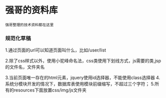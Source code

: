 # 强哥的资料库

```
强哥整理的技术资料都在这里
```
### 规范化草稿
1.通过页面的url可以知道页面叫什么，比如/user/list

2.除了css样式以外，使用小驼峰命名法，css类使用下划线方式，js需要的类,jsp的文件名，文件夹名

3.当前页面唯一存在的html元素，jquery使用id选择器，不能使用class选择器
4.系统分模块开发的情况下，数据库表使用模块前缀缩写，不超过三个字符；
5.所有的resources下面放置css/img/js文件夹



